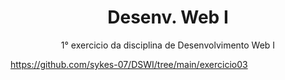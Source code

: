 <h1 align="center">Desenv. Web I</h1>
<p align="center">1° exercicio da disciplina de Desenvolvimento Web I</p>

https://github.com/sykes-07/DSWI/tree/main/exercicio03
